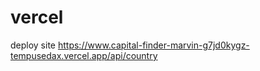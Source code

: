 # vercel

deploy site <https://www.capital-finder-marvin-g7jd0kygz-tempusedax.vercel.app/api/country>
